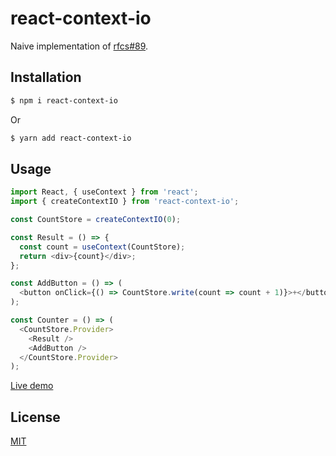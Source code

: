 # react-context-io

Naive implementation of [rfcs#89](https://github.com/reactjs/rfcs/pull/89).

## Installation

```bash
$ npm i react-context-io
```

Or

```bash
$ yarn add react-context-io
```

## Usage

```js
import React, { useContext } from 'react';
import { createContextIO } from 'react-context-io';

const CountStore = createContextIO(0);

const Result = () => {
  const count = useContext(CountStore);
  return <div>{count}</div>;
};

const AddButton = () => (
  <button onClick={() => CountStore.write(count => count + 1)}>+</button>
);

const Counter = () => (
  <CountStore.Provider>
    <Result />
    <AddButton />
  </CountStore.Provider>
);
```

[Live demo](https://codesandbox.io/s/8n9r3kk79j)

## License

[MIT](LICENSE)
